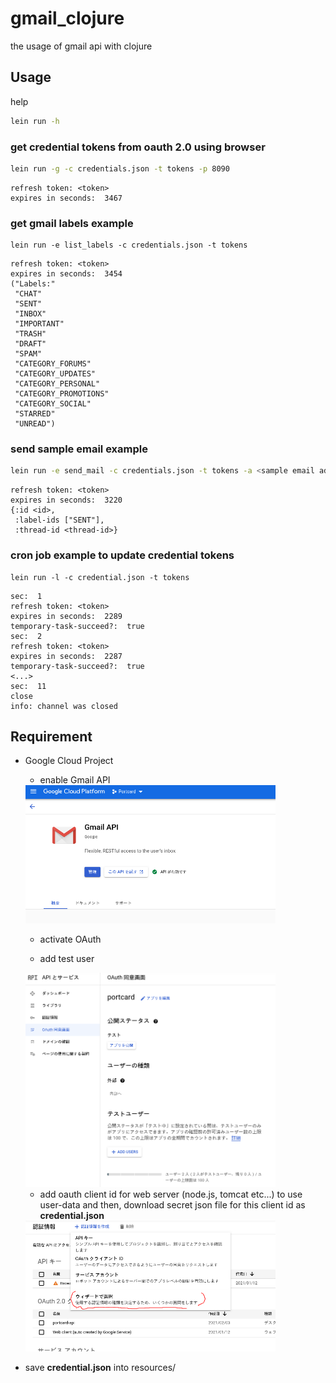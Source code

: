 # gmail_clojure

the usage of gmail api with clojure

## Usage

help

```sh
lein run -h
```

### get credential tokens from oauth 2.0 using browser

```sh
lein run -g -c credentials.json -t tokens -p 8090
```

```text
refresh token: <token>
expires in seconds:  3467
```

### get gmail labels example

```shell
lein run -e list_labels -c credentials.json -t tokens
```

```text
refresh token: <token>
expires in seconds:  3454
("Labels:"
 "CHAT"
 "SENT"
 "INBOX"
 "IMPORTANT"
 "TRASH"
 "DRAFT"
 "SPAM"
 "CATEGORY_FORUMS"
 "CATEGORY_UPDATES"
 "CATEGORY_PERSONAL"
 "CATEGORY_PROMOTIONS"
 "CATEGORY_SOCIAL"
 "STARRED"
 "UNREAD")
```

### send sample email example

```sh
lein run -e send_mail -c credentials.json -t tokens -a <sample email address>
```

```text
refresh token: <token>
expires in seconds:  3220
{:id <id>,
 :label-ids ["SENT"],
 :thread-id <thread-id>}
```

### cron job example to update credential tokens

```shell
lein run -l -c credential.json -t tokens
```

```text
sec:  1
refresh token: <token>
expires in seconds:  2289
temporary-task-succeed?:  true
sec:  2
refresh token: <token>
expires in seconds:  2287
temporary-task-succeed?:  true
<...>
sec:  11
close
info: channel was closed
```

## Requirement

- Google Cloud Project

  - enable Gmail API

  <img src="https://github.com/MokkeMeguru/gmail-clojure/blob/main/doc/gmail-api.png" width="400">

  - activate OAuth

  - add test user

  <img src="https://github.com/MokkeMeguru/gmail-clojure/blob/main/doc/oauth.png" width="400">

  - add oauth client id for web server (node.js, tomcat etc...) to use user-data
    and then, download secret json file for this client id as **credential.json**

  <img src="https://github.com/MokkeMeguru/gmail-clojure/blob/main/doc/wizerd.png" width="400">

- save **credential.json** into resources/
